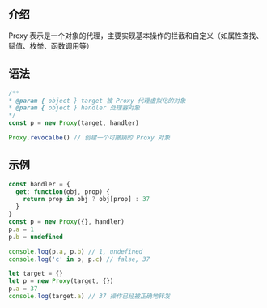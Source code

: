 ## 介绍
Proxy 表示是一个对象的代理，主要实现基本操作的拦截和自定义（如属性查找、赋值、枚举、函数调用等）  

## 语法
```js
/**
* @param { object } target 被 Proxy 代理虚拟化的对象
* @param { object } handler 处理器对象
*/
const p = new Proxy(target, handler)
```
```js
Proxy.revocalbe() // 创建一个可撤销的 Proxy 对象
```

## 示例
```js
const handler = {
  get: function(obj, prop) {
    return prop in obj ? obj[prop] : 37
  }
}
const p = new Proxy({}, handler)
p.a = 1
p.b = undefined

console.log(p.a, p.b) // 1, undefined
console.log('c' in p, p.c) // false, 37
```
```js
let target = {}
let p = new Proxy(target, {})
p.a = 37
console.log(target.a) // 37 操作已经被正确地转发
```